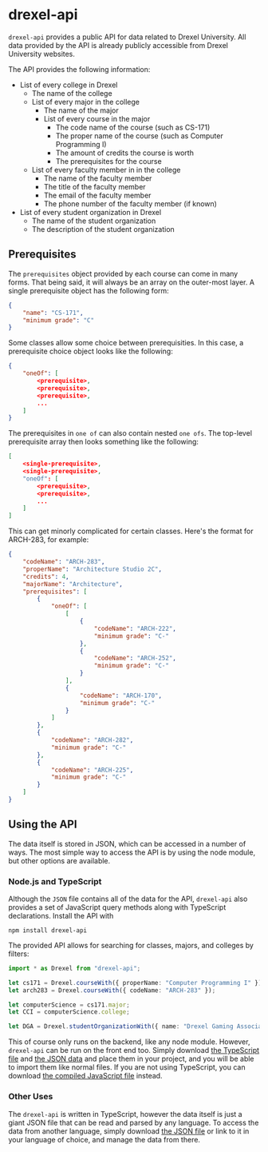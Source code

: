 # drexel-api

`drexel-api` provides a public API for data related to Drexel University. All data provided by the API is already publicly accessible from Drexel University websites. 

The API provides the following information:

- List of every college in Drexel
    - The name of the college
    - List of every major in the college
        - The name of the major
        - List of every course in the major
            - The code name of the course (such as CS-171)
            - The proper name of the course (such as Computer Programming I)
            - The amount of credits the course is worth
            - The prerequisites for the course
    - List of every faculty member in in the college
        - The name of the faculty member
        - The title of the faculty member
        - The email of the faculty member
        - The phone number of the faculty member (if known)
- List of every student organization in Drexel
    - The name of the student organization
    - The description of the student organization

## Prerequisites
The `prerequisites` object provided by each course can come in many forms. That being said, it will always be an array on the outer-most layer. A single prerequisite object has the following form:

```json
{
    "name": "CS-171",
    "minimum grade": "C"
}
```
Some classes allow some choice between prerequisities. In this case, a prerequisite choice object looks like the following: 

```json
{
    "oneOf": [
        <prerequisite>,
        <prerequisite>,
        <prerequisite>,
        ...
    ]
}
```

The prerequisites in `one of` can also contain nested `one ofs`. The top-level prerequisite array then looks something like the following:

```json
[
    <single-prerequisite>,
    <single-prerequisite>,
    "oneOf": [
        <prerequisite>, 
        <prerequisite>,
        ...
    ]
]
```

This can get minorly complicated for certain classes. Here's the format for ARCH-283, for example:

```json
{
    "codeName": "ARCH-283",
    "properName": "Architecture Studio 2C",
    "credits": 4,
    "majorName": "Architecture",
    "prerequisites": [
        {
            "oneOf": [
                [
                    {
                        "codeName": "ARCH-222",
                        "minimum grade": "C-"
                    },
                    {
                        "codeName": "ARCH-252",
                        "minimum grade": "C-"
                    }
                ],
                {
                    "codeName": "ARCH-170",
                    "minimum grade": "C-"
                }
            ]
        },
        {
            "codeName": "ARCH-282",
            "minimum grade": "C-"
        },
        {
            "codeName": "ARCH-225",
            "minimum grade": "C-"
        }
    ]
}
```

## Using the API

The data itself is stored in JSON, which can be accessed in a number of ways. The most simple way to access the API is by using the node module, but other options are available.

### Node.js and TypeScript

Although the `JSON` file contains all of the data for the API, `drexel-api` also provides a set of JavaScript query methods along with TypeScript declarations. Install the API with 

```
npm install drexel-api
```

The provided API allows for searching for classes, majors, and colleges by filters:

```ts
import * as Drexel from "drexel-api";

let cs171 = Drexel.courseWith({ properName: "Computer Programming I" });
let arch283 = Drexel.courseWith({ codeName: "ARCH-283" });

let computerScience = cs171.major;
let CCI = computerScience.college;

let DGA = Drexel.studentOrganizationWith({ name: "Drexel Gaming Association" });
```

This of course only runs on the backend, like any node module. However, `drexel-api` can be run on the front end too. Simply download [the TypeScript file](https://raw.githubusercontent.com/NicholasIapalucci/drexel-api/main/src/index.ts) and [the JSON data](https://raw.githubusercontent.com/NicholasIapalucci/drexel-api/main/src/data/drexel.json) and place them in your project, and you will be able to import them like normal files. If you are not using TypeScript, you can download [the compiled JavaScript file](https://raw.githubusercontent.com/NicholasIapalucci/drexel-api/main/out/index.js) instead.

### Other Uses

The `drexel-api` is written in TypeScript, however the data itself is just a giant JSON file that can be read and parsed by any language. To access the data from another language, simply download [the JSON file](https://raw.githubusercontent.com/NicholasIapalucci/drexel-api/main/src/data/drexel.json) or link to it in your language of choice, and manage the data from there. 
